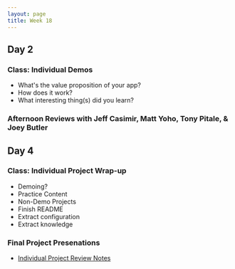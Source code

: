 ```yaml
---
layout: page
title: Week 18
---
```


## Day 2

### Class: Individual Demos

* What's the value proposition of your app?
* How does it work?
* What interesting thing(s) did you learn?

### Afternoon Reviews with Jeff Casimir, Matt Yoho, Tony Pitale, & Joey Butler

## Day 4

### Class: Individual Project Wrap-up

* Demoing?
 * Practice Content
* Non-Demo Projects
 * Finish README
 * Extract configuration
 * Extract knowledge

### Final Project Presenations

* [Individual Project Review Notes](http://tutorials.jumpstartlab.com/projects/individual_project_reviews.html)